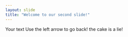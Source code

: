 ```yaml
---
layout: slide
title: "Welcome to our second slide!"
---
```

Your text
Use the left arrow to go back!
the cake is a lie!

